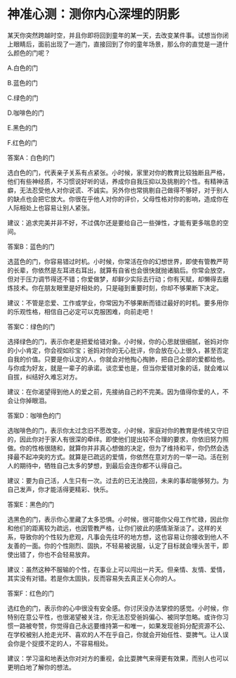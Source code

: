 # 神准心测：测你内心深埋的阴影

某天你突然跨越时空，并且你即将回到童年的某一天，去改变某件事。试想当你闭上眼睛后，面前出现了一道门，直接回到了你的童年场景，那么你的直觉是一道什么颜色的门呢？ 

A.白色的门 

B.蓝色的门 

C.绿色的门 

D.咖啡色的门 

E.黑色的门 

F.红色的门 

答案A：白色的门 

选白色的门，代表亲子关系有点紧张。小时候，家里对你的教育比较独断且严格，他们有些神经质，不习惯说好听的话，养成你自我压抑以及挑剔的个性。有精神洁癖，无法忍受他人对你说谎、不诚实。另外你也常挑剔自己做得不够好，对于别人的缺点也会把它放大。你很在乎他人对你的评价，父母性格对你的影响，造成你在人际相处上也容易让别人紧张。 

建议：追求完美并非不好，不过偶尔还是要给自己一些弹性，才能有更多喘息的空间。 

答案B：蓝色的门 

选蓝色的门，你容易错过时机。小时候，你常活在你的幻想世界，即使有管教严苛的长辈，你依然是左耳进右耳出，就算有自省也会很快就抛诸脑后。你常会放空，但对于压力调节得还不错；你爱做梦，却鲜少实际去行动；你有天赋，却懒得去磨炼技术。你在朋友眼里是好相处的，只是碰到重要时刻，你却不够果断下决定。 

建议：不管是恋爱、工作或学业，你常因为不够果断而错过最好的时机。要多用你的乐观性格，相信自己必定可以克服困难，向前走吧！ 

答案C：绿色的门 

选择绿色的门，表示你老是把爱给错对象。小时候，你的心思就很细腻，爸妈对你的小小肯定，你会视如珍宝；爸妈对你的无心批评，你会放在心上很久，甚至否定自我的价值。只要是你认定的人，你就会对他掏心掏肺，把自己全部的爱都给他。与你成为好友，就是一辈子的承诺。谈恋爱也是，但当你爱错对象的话，就会难以自拔，纠结好久难忘对方。 

建议：在你渴望得到他人的爱之前，先接纳自己的不完美。因为值得你爱的人，不会让你掉眼泪。 

答案D：咖啡色的门 

选咖啡色的门，表示你太过念旧不愿改变。小时候，家庭对你的教育是传统又守旧的，因此你对于家人有很深的牵绊。即使他们提出较不合理的要求，你依旧努力照做。你的性格很随和，就算你并非真心想做的决定，但为了维持和平，你仍然会选择最不起冲突的方式。就算是已疏远的爱情，你依然在意对方的一举一动。活在别人的期待中，牺牲自己太多的梦想，到最后会连你都不认得自己。 

建议：要为自己活，人生只有一次。过去的已无法挽回，未来的事却能够努力。为自己发声，你才能活得更精彩、快乐。 

答案E：黑色的门 

选黑色的门，表示你心里藏了太多恐惧。小时候，很可能你父母工作忙碌，因此你和他们的距离较为疏远，也因管教严格，让你们彼此的感情渐渐淡了。这样的关系，导致你的个性较为悲观，凡事会先往坏的地方想，这也容易让你接收到他人不友善的一面。你的个性刚烈、固执，不轻易被说服，认定了目标就会埋头苦干，即使出错了，你也不会轻易放弃。 

建议：虽然这种不服输的个性，在事业上可以闯出一片天。但亲情、友情、爱情，其实没有对错。若是你太固执，反而容易失去真正关心你的人。 

答案F：红色的门 

选红色的门，表示你的心中很没有安全感。你讨厌没办法掌控的感觉。小时候，你特别在意公平性，也很渴望被关注，你无法忍受爸妈偏心、被同学忽略。或许你习惯一路被夸赞，你觉得自己永远要维持第一和唯一，如果发现爸妈分配资源不公、在学校被别人抢走光环、喜欢的人不在乎自己，你就会开始任性、耍脾气。让人误会你是个捉摸不定的人，不容易相处。 

建议：学习温和地表达你对对方的重视，会比耍脾气来得更有效果，而别人也可以更明白地了解你的想法。